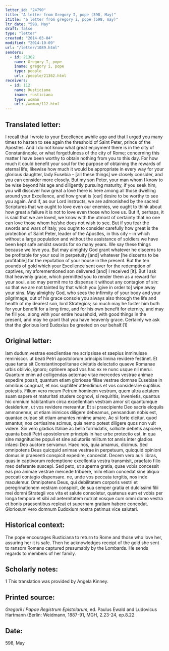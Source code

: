 ```yaml
---
letter_id: "24790"
title: "A letter from Gregory I, pope (598, May)"
ititle: "a letter from gregory i, pope (598, may)"
ltr_date: "598, May"
draft: false
type: "letter"
created: "2014-03-04"
modified: "2014-10-09"
url: "/letter/1089.html"
senders:
  - id: 21362
    name: Gregory I, pope
    iname: gregory i, pope
    type: people
    url: /people/21362.html
receivers:
  - id: 112
    name: Rusticiana
    iname: rusticiana
    type: woman
    url: /woman/112.html
---
```

<h2> Translated letter:</h2>I recall that I wrote to your Excellence awhile ago and that I urged you many times to hasten to see again the threshold of Saint Peter, prince of the Apostles.  And I do not know what great enjoyment there is in the city of Constantinople, or what forgetfulness of the city of Rome; concerning this matter I have been worthy to obtain nothing from you to this day.  For how much it could benefit your soul for the purpose of obtaining the rewards of eternal life; likewise how much it would be appropriate in every way for your glorious daughter, lady Eusebia – [all these things] we closely consider, and you can consider more closely.  But my son Peter, your man whom I know to be wise beyond his age and diligently pursuing maturity, if you seek him, you will discover how great a love there is here among all those dwelling around your Excellence, and how great is [our] desire to be worthy to see you again.  And if, as our Lord instructs, we are admonished by the sacred Scriptures that we ought to love even our enemies, we ought to think about how great a failure it is not to love even those who love us.  But if, perhaps, it is said that we are loved, we know with the utmost of certainty that no one can love those whom he/she does not wish to see.  But if you fear the swords and wars of Italy, you ought to consider carefully how great is the protection of Saint Peter, leader of the Apostles, in this city – in which without a large population and without the assistance of soldiers we have been kept safe amidst swords for so many years. We say these things because we love you.  But may almighty God grant whatever he discerns to be profitable for your soul in perpetuity [and] whatever [he discerns to be profitable] for the reputation of your house in the present.
But the ten pounds of gold which your Excellence sent over for the redemption of captives, my aforementioned son delivered [and] I received [it].  But I ask that heavenly grace, which permitted you to render them as a reward for your soul, also may permit me to dispense it without any contagion of sin: so that we are not tainted by that which you [give in order to] wipe away your sins.  May almighty God, who sees the infirmity of your body and your pilgrimage, out of his grace console you always also through the life and health of my dearest son, lord Strategios; so much may he foster him both for your benefit for a long time, and for his own benefit for eternity, and may he fill you, along with your entire household, with good things in the present, and may he grant that you have heavenly grace.  Certainly we ask that the glorious lord Eudoxius be greeted on our behalf.(1)
<h2 class="mt-4"> Original letter:</h2>lam dudum vestrae execllentiae me scripsisse et saepius inminuisse reminiscor. ut beati Petri apostolorum principis limina revidere festinet. Et quae tanta sit Constantinopolitanae civitatis delectatio quaeve Romanae urbis oblivio, ignoro; optinere apud vos hac ex re nunc usque nil merui. Quantum enim ad colligendas aeternae vitae mercedes vestrae animae expedire possit, quantum etiam gloriosae filiae vestrae domnae Eusebiae in omnibus congruat, et nos suptiliter attendimus et vos considerare suptilius potestis. Filium vero meum Petrum hominem vestrum, quem ultra aetatem suam sapere et maturitati studere cognovi, si requiritis, invenietis, quantus hic omnium habitantium circa excellentiam vestram amor sit quantumque desiderium, ut vos revidere mereantur. Et si praecipiente Deo sacris eloquiis ammonemur, ut etiam inimicos diligere debeamus, pensandum nobis est, quantae culpae sit etiam amantes minime amare. Ac si forte dicitur, quod amantur, nos certissime scimus, quia nemo potest diligere quos non vult videre. Sin vero gladios Italiae ac bella formidatis, sollicite debetis aspicere, quanta beati Petri apostolorum principis in hac urbe protectio est, in qua sine magnitudine populi et sine adiutoriis militum tot annis inter gladios inlaesi Deo auctore servamur. Haec nos, quia amamus, dicimus. Sed omnipotens Deus quicquid animae vestrae in perpetuum, quicquid opinioni domus in praesenti conspicit expedire, concedat.
Decem vero auri libras, quas in captivorum redemptione excellentia vestra transmisit, praefato filio meo deferente suscepi. Sed peto, ut superna gratia, quae vobis concessit eas pro animae vestrae mercede tribuere, mihi etiam concedat sine aliquo peccati contagio dispensare. ne, unde vos peccata tergitis, nos inde maculemur. Omnipotens Deus, qui debilitatem corporis vestri et peregrinationem vestram conspicit, de sua semper gratia et dulcissimi filii mei domni Strategii vos vita et salute consoletur, quatenus eum et vobis per longa tempora et sibi ad aeternitatem nutriat vosque cum omni domo vestra et bonis praesentibus repleat et supernam gratiam habere concedat. Gloriosum vero domnum Eudoxium nostra petimus vice salutari.
<h2 class="mt-4"> Historical context:</h2>The pope encourages Rusticiana to return to Rome and those who love her, assuring her it is safe.  Then he acknowledges receipt of the gold she sent to ransom Romans captured presumably by the Lombards.  He sends regards to members of her family.
<h2 class="mt-4"> Scholarly notes:</h2>1 This translation was provided by Angela Kinney.
<h2 class="mt-4"> Printed source:</h2><p><em>Gregorii I Papae Registrum Epistolarum</em>, ed. Paulus Ewald and Ludovicus Hartmann (Berlin: Weidmann, 1887-91, MGH, 2.23-24, ep.8.22</p><h2 class="mt-4"> Date:</h2>598, May